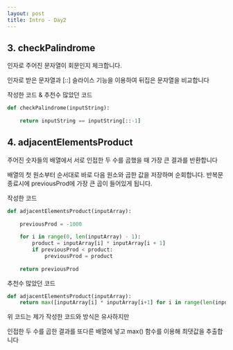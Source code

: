 ```yaml
---
layout: post
title: Intro - Day2
---
```


## 3. checkPalindrome
인자로 주어진 문자열이 회문인지 체크합니다.  

인자로 받은 문자열과 [::] 슬라이스 기능을 이용하여 뒤집은 문자열을 비교합니다

작성한 코드 & 추천수 많았던 코드
``` Python
def checkPalindrome(inputString):
    
    return inputString == inputString[::-1]
```

## 4. adjacentElementsProduct
주어진 숫자들의 배열에서 서로 인접한 두 수를 곱했을 때 가장 큰 결과를 반환합니다

배열의 첫 원소부터 순서대로 바로 다음 원소와 곱한 값을 저장하며 순회합니다.
반복문 종료시에 previousProd에 가장 큰 곱이 들어있게 됩니다.

작성한 코드
``` Python
def adjacentElementsProduct(inputArray):
    
    previousProd = -1000
    
    for i in range(0, len(inputArray) - 1):
        product = inputArray[i] * inputArray[i + 1]
        if previousProd < product:
            previousProd = product
            
    return previousProd
```

추천수 많았던 코드
``` Python
def adjacentElementsProduct(inputArray):
    return max([inputArray[i] * inputArray[i+1] for i in range(len(inputArray)-1)])
```

위 코드는 제가 작성한 코드와 방식은 유사하지만  

인접한 두 수를 곱한 결과를 또다른 배열에 넣고 max() 함수를 이용해 최댓값을 추출합니다